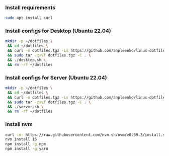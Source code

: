 ### Install requirements

```bash
sudo apt install curl
```

### Install configs for Desktop (Ubuntu 22.04)

```bash
mkdir -p ~/dotfiles \
 && cd ~/dotfiles \
 && curl -o dotfiles.tgz -Ls https://github.com/anpleenko/linux-dotfiles/releases/download/v06-07-2023-16h-45m-49s/dotfiles.tgz \
 && sudo tar -zxvf dotfiles.tgz -C . \
 && ./desktop.sh \
 && rm -rf ~/dotfiles
```

### Install configs for Server (Ubuntu 22.04)

```bash
mkdir -p ~/dotfiles \
 && cd ~/dotfiles \
 && curl -o dotfiles.tgz -Ls https://github.com/anpleenko/linux-dotfiles/releases/download/v06-07-2023-16h-45m-49s/dotfiles.tgz \
 && sudo tar -zxvf dotfiles.tgz -C . \
 && ./server.sh \
 && rm -rf ~/dotfiles
```

### install nvm

```bash
curl -o- https://raw.githubusercontent.com/nvm-sh/nvm/v0.39.3/install.sh | bash
nvm install 16
npm install -g npm
npm install -g yarn
```
